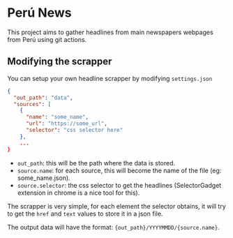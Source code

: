 # Perú News

This project aims to gather headlines from main newspapers webpages from Perú using git actions.

## Modifying the scrapper

You can setup your own headline scrapper by modifying `settings.json`
```json
{
  "out_path": "data",
  "sources": [
    {
      "name": "some_name",
      "url": "https://some_url",
      "selector": "css selector here"
    },
    ...
}
```

- `out_path`: this will be the path where the data is stored.
- `source.name`: for each source, this will become the name of the file (eg: some_name.json).
- `source.selector`: the css selector to get the headlines (SelectorGadget extension in chrome is a nice tool for this).

The scrapper is very simple, for each element the selector obtains, it will try to get the `href` and `text` values to store it in a json file.

The output data will have the format: `{out_path}/YYYYMMDD/{source.name}`.
